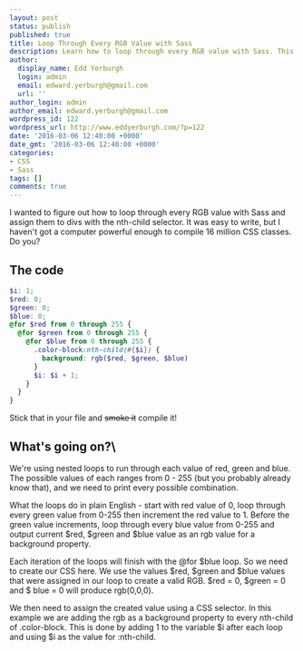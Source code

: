 ```yaml
---
layout: post
status: publish
published: true
title: Loop Through Every RGB Value with Sass
description: Learn how to loop through every RGB value with Sass. This snippet shows you how to use for loops to print every RGB value as a CSS property.
author:
  display_name: Edd Yerburgh
  login: admin
  email: edward.yerburgh@gmail.com
  url: ''
author_login: admin
author_email: edward.yerburgh@gmail.com
wordpress_id: 122
wordpress_url: http://www.eddyerburgh.com/?p=122
date: '2016-03-06 12:40:00 +0000'
date_gmt: '2016-03-06 12:40:00 +0000'
categories:
- CSS
- Sass
tags: []
comments: true
---
```

I wanted to figure out how to loop through every RGB value with Sass and assign them to divs with the nth-child selector. It was easy to write, but I haven't got a computer powerful enough to compile 16 million CSS classes. Do you?

## The code

```scss
$i: 1;
$red: 0;
$green: 0;
$blue: 0;
@for $red from 0 through 255 {
  @for $green from 0 through 255 {
    @for $blue from 0 through 255 {
      .color-block:nth-child(#{$i}) {
        background: rgb($red, $green, $blue)
      }
      $i: $i + 1;
    }
  }
}
```

Stick that in your file and ~~smoke it~~ compile it!

## What's going on?\

We're using nested loops to run through each value of red, green and blue. The possible values of each ranges from 0 - 255 (but you probably already know that), and we need to print every possible combination.

What the loops do in plain English - start with red value of 0, loop through every green value from 0-255 then increment the red value to 1. Before the green value increments,  loop through every blue value from 0-255 and output current $red, $green and $blue value as an rgb value for a background property.

Each iteration of the loops will finish with the @for $blue loop. So we need to create our CSS here. We use the values $red, $green and $blue values that were assigned in our loop to create a valid RGB. $red = 0, $green = 0 and $ blue = 0 will produce rgb(0,0,0).

We then need to assign the created value using a CSS selector. In this example we are adding the rgb as a background property to every nth-child of .color-block. This is done by adding 1 to the variable $i after each loop and using $i as the value for :nth-child.
